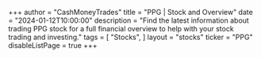 +++
author = "CashMoneyTrades"
title = "PPG | Stock and Overview"
date = "2024-01-12T10:00:00"
description = "Find the latest information about trading PPG stock for a full financial overview to help with your stock trading and investing."
tags = [
   "Stocks",
]
layout = "stocks"
ticker = "PPG"
disableListPage = true
+++
